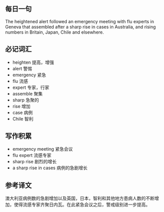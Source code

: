 ## 每日一句
The heightened alert followed an emergency meeting with flu experts in Geneva that assembled after a sharp rise in cases in Australia,
and rising numbers in Britain, Japan, Chile and elsewhere.

## 必记词汇
* heighten 提高，增强
* alert 警惕
* emergency 紧急
* flu 流感
* expert 专家，行家
* assemble 聚集
* sharp 急聚的
* rise 增加
* case 病例
* Chile 智利

## 写作积累
* emergency meeting 紧急会议
* flu expert 流感专家
* sharp rise 剧烈的增长
* a sharp rise in cases 病例的急剧增长

## 参考译文
澳大利亚病例数的急剧增加以及英国，日本，智利和其他地方患病人数的不断增加，使得流感专家齐聚日内瓦。在此紧急会议之后，警戒级别进一步提高。
